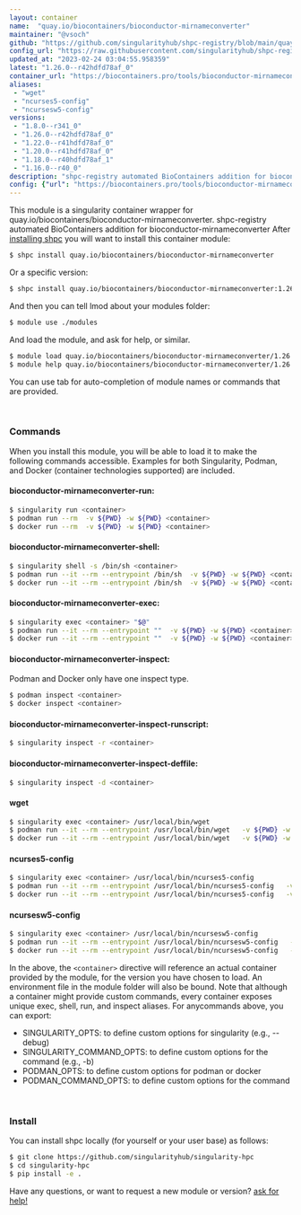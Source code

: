 ```yaml
---
layout: container
name:  "quay.io/biocontainers/bioconductor-mirnameconverter"
maintainer: "@vsoch"
github: "https://github.com/singularityhub/shpc-registry/blob/main/quay.io/biocontainers/bioconductor-mirnameconverter/container.yaml"
config_url: "https://raw.githubusercontent.com/singularityhub/shpc-registry/main/quay.io/biocontainers/bioconductor-mirnameconverter/container.yaml"
updated_at: "2023-02-24 03:04:55.958359"
latest: "1.26.0--r42hdfd78af_0"
container_url: "https://biocontainers.pro/tools/bioconductor-mirnameconverter"
aliases:
 - "wget"
 - "ncurses5-config"
 - "ncursesw5-config"
versions:
 - "1.8.0--r341_0"
 - "1.26.0--r42hdfd78af_0"
 - "1.22.0--r41hdfd78af_0"
 - "1.20.0--r41hdfd78af_0"
 - "1.18.0--r40hdfd78af_1"
 - "1.16.0--r40_0"
description: "shpc-registry automated BioContainers addition for bioconductor-mirnameconverter"
config: {"url": "https://biocontainers.pro/tools/bioconductor-mirnameconverter", "maintainer": "@vsoch", "description": "shpc-registry automated BioContainers addition for bioconductor-mirnameconverter", "latest": {"1.26.0--r42hdfd78af_0": "sha256:a5e6e1f07807caea248f4870134a01667f5aeb947d2edf647da83ed77e01929f"}, "tags": {"1.8.0--r341_0": "sha256:5a346bdd5ef55e6dfc217f04014195e86038f28c63cb6fb033404b8990582d6d", "1.26.0--r42hdfd78af_0": "sha256:a5e6e1f07807caea248f4870134a01667f5aeb947d2edf647da83ed77e01929f", "1.22.0--r41hdfd78af_0": "sha256:36419bb27fda220a7bb7dc60ca8ebd79ff4072fea7bf73cf4f34992ca0520d1e", "1.20.0--r41hdfd78af_0": "sha256:48765810bf9acc0635e8641079a2012549379bd2c40725efa263c8683323714f", "1.18.0--r40hdfd78af_1": "sha256:8cc9918935f3a5d561c4f00b5483bfaabb6e8faaae9bb824834473e6a120f1ea", "1.16.0--r40_0": "sha256:ff1f8c2dfa8d6307e3dbe1f6f57a271ebc489371a412188cd42c06cd5b11e564"}, "docker": "quay.io/biocontainers/bioconductor-mirnameconverter", "aliases": {"wget": "/usr/local/bin/wget", "ncurses5-config": "/usr/local/bin/ncurses5-config", "ncursesw5-config": "/usr/local/bin/ncursesw5-config"}}
---
```


This module is a singularity container wrapper for quay.io/biocontainers/bioconductor-mirnameconverter.
shpc-registry automated BioContainers addition for bioconductor-mirnameconverter
After [installing shpc](#install) you will want to install this container module:


```bash
$ shpc install quay.io/biocontainers/bioconductor-mirnameconverter
```

Or a specific version:

```bash
$ shpc install quay.io/biocontainers/bioconductor-mirnameconverter:1.26.0--r42hdfd78af_0
```

And then you can tell lmod about your modules folder:

```bash
$ module use ./modules
```

And load the module, and ask for help, or similar.

```bash
$ module load quay.io/biocontainers/bioconductor-mirnameconverter/1.26.0--r42hdfd78af_0
$ module help quay.io/biocontainers/bioconductor-mirnameconverter/1.26.0--r42hdfd78af_0
```

You can use tab for auto-completion of module names or commands that are provided.

<br>

### Commands

When you install this module, you will be able to load it to make the following commands accessible.
Examples for both Singularity, Podman, and Docker (container technologies supported) are included.

#### bioconductor-mirnameconverter-run:

```bash
$ singularity run <container>
$ podman run --rm  -v ${PWD} -w ${PWD} <container>
$ docker run --rm  -v ${PWD} -w ${PWD} <container>
```

#### bioconductor-mirnameconverter-shell:

```bash
$ singularity shell -s /bin/sh <container>
$ podman run --it --rm --entrypoint /bin/sh  -v ${PWD} -w ${PWD} <container>
$ docker run --it --rm --entrypoint /bin/sh  -v ${PWD} -w ${PWD} <container>
```

#### bioconductor-mirnameconverter-exec:

```bash
$ singularity exec <container> "$@"
$ podman run --it --rm --entrypoint ""  -v ${PWD} -w ${PWD} <container> "$@"
$ docker run --it --rm --entrypoint ""  -v ${PWD} -w ${PWD} <container> "$@"
```

#### bioconductor-mirnameconverter-inspect:

Podman and Docker only have one inspect type.

```bash
$ podman inspect <container>
$ docker inspect <container>
```

#### bioconductor-mirnameconverter-inspect-runscript:

```bash
$ singularity inspect -r <container>
```

#### bioconductor-mirnameconverter-inspect-deffile:

```bash
$ singularity inspect -d <container>
```


#### wget

```bash
$ singularity exec <container> /usr/local/bin/wget
$ podman run --it --rm --entrypoint /usr/local/bin/wget   -v ${PWD} -w ${PWD} <container> -c " $@"
$ docker run --it --rm --entrypoint /usr/local/bin/wget   -v ${PWD} -w ${PWD} <container> -c " $@"
```


#### ncurses5-config

```bash
$ singularity exec <container> /usr/local/bin/ncurses5-config
$ podman run --it --rm --entrypoint /usr/local/bin/ncurses5-config   -v ${PWD} -w ${PWD} <container> -c " $@"
$ docker run --it --rm --entrypoint /usr/local/bin/ncurses5-config   -v ${PWD} -w ${PWD} <container> -c " $@"
```


#### ncursesw5-config

```bash
$ singularity exec <container> /usr/local/bin/ncursesw5-config
$ podman run --it --rm --entrypoint /usr/local/bin/ncursesw5-config   -v ${PWD} -w ${PWD} <container> -c " $@"
$ docker run --it --rm --entrypoint /usr/local/bin/ncursesw5-config   -v ${PWD} -w ${PWD} <container> -c " $@"
```



In the above, the `<container>` directive will reference an actual container provided
by the module, for the version you have chosen to load. An environment file in the
module folder will also be bound. Note that although a container
might provide custom commands, every container exposes unique exec, shell, run, and
inspect aliases. For anycommands above, you can export:

 - SINGULARITY_OPTS: to define custom options for singularity (e.g., --debug)
 - SINGULARITY_COMMAND_OPTS: to define custom options for the command (e.g., -b)
 - PODMAN_OPTS: to define custom options for podman or docker
 - PODMAN_COMMAND_OPTS: to define custom options for the command

<br>

### Install

You can install shpc locally (for yourself or your user base) as follows:

```bash
$ git clone https://github.com/singularityhub/singularity-hpc
$ cd singularity-hpc
$ pip install -e .
```

Have any questions, or want to request a new module or version? [ask for help!](https://github.com/singularityhub/singularity-hpc/issues)